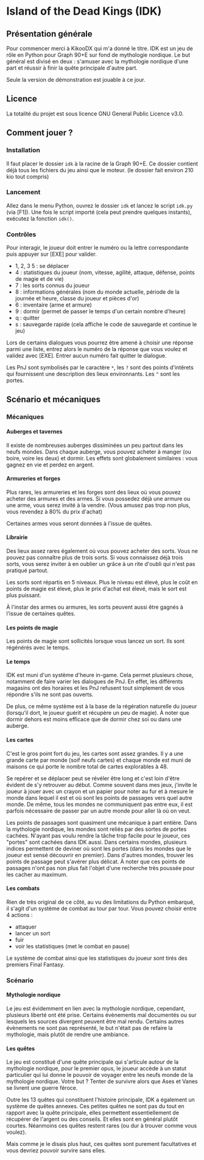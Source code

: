 # Island of the Dead Kings (IDK)

## Présentation générale

Pour commencer merci à KikooDX qui m'a donné le titre. IDK est un jeu de rôle en Python pour Graph 90+E sur fond de mythologie nordique. Le but général est divisé en deux : s'amuser avec la mythologie nordique d'une part et réussir à finir la quête principale d'autre part.

Seule la version de démonstration est jouable à ce jour.

## Licence

La totalité du projet est sous licence GNU General Public Licence v3.0.

## Comment jouer ?

### Installation

Il faut placer le dossier `idk` à la racine de la Graph 90+E. Ce dossier contient déjà tous les fichiers du jeu ainsi que le moteur. (le dossier fait environ 210 kio tout compris)

### Lancement

Allez dans le menu Python, ouvrez le dossier `idk` et lancez le script `idk.py` (via [F1]). Une fois le script importé (cela peut prendre quelques instants), exécutez la fonction `idk()`.

### Contrôles

Pour interagir, le joueur doit entrer le numéro ou la lettre correspondante puis appuyer sur [EXE] pour valider.
 - 1, 2, 3 5 : se déplacer
 - 4 : statistiques du joueur (nom, vitesse, agilité, attaque, défense, points de magie et de vie)
 - 7 : les sorts connus du joueur
 - 8 : informations générales (nom du monde actuelle, période de la journée et heure, classe du joueur et pièces d'or)
 - 6 : inventaire (arme et armure)
 - 9 : dormir (permet de passer le temps d'un certain nombre d'heure)
 - q : quitter
 - s : sauvegarde rapide (cela affiche le code de sauvegarde et continue le jeu)

Lors de certains dialogues vous pourrez être amené à choisir une réponse parmi une liste, entrez alors le numéro de la réponse que vous voulez et validez avec [EXE]. Entrer aucun numéro fait quitter le dialogue.

Les PnJ sont symbolisés par le caractère `*`, les `?` sont des points d'intêrets qui fournissent une description des lieux environnants. Les `^` sont les portes.

## Scénario et mécaniques

### Mécaniques

#### Auberges et tavernes

Il existe de nombreuses auberges dissiminées un peu partout dans les neufs mondes. Dans chaque auberge, vous pouvez acheter à manger (ou boire, voire les deux) et dormir. Les effets sont globalement similaires : vous gagnez en vie et perdez en argent.

#### Armureries et forges

Plus rares, les armureries et les forges sont des lieux où vous pouvez acheter des armures et des armes. Si vous possedez déjà une armure ou une arme, vous serez invité à la vendre. (Vous amusez pas trop non plus, vous revendez à 80% du prix d'achat)

Certaines armes vous seront données à l'issue de quêtes.

#### Librairie

Des lieux assez rares également où vous pouvez acheter des sorts. Vous ne pouvez pas connaître plus de trois sorts. Si vous connaissez déjà trois sorts, vous serez inviter à en oublier un grâce à un rite d'oubli qui n'est pas pratiqué partout.

Les sorts sont répartis en 5 niveaux. Plus le niveau est élevé, plus le coût en points de magie est élevé, plus le prix d'achat est élevé, mais le sort est plus puissant.

À l'instar des armes ou armures, les sorts peuvent aussi être gagnés à l'issue de certaines quêtes.

#### Les points de magie

Les points de magie sont sollicités lorsque vous lancez un sort. Ils sont régénérés avec le temps.

#### Le temps

IDK est muni d'un système d'heure in-game. Cela permet plusieurs chose, notamment de faire varier les dialogues de PnJ. En effet, les différents magasins ont des horaires et les PnJ refusent tout simplement de vous répondre s'ils ne sont pas ouverts.

De plus, ce même système est à la base de la régération naturelle du joueur (lorsqu'il dort, le joueur guérit et récupère un peu de magie). À noter que dormir dehors est moins efficace que de dormir chez soi ou dans une auberge.

#### Les cartes

C'est le gros point fort du jeu, les cartes sont assez grandes. Il y a une grande carte par monde (soif neufs cartes) et chaque monde est muni de maisons ce qui porte le nombre total de cartes explorables à 48.

Se repérer et se déplacer peut se révéler être long et c'est loin d'être évident de s'y retrouver au début. Comme souvent dans mes jeux, j'invite le joueur à jouer avec un crayon et un papier pour noter au fur et à mesure le monde dans lequel il est et où sont les points de passages vers quel autre monde. De même, tous les mondes ne communiquent pas entre eux, il est parfois nécessaire de passer par un autre monde pour aller là où on veut.

Les points de passages sont quasiment une mécanique à part entière. Dans la mythologie nordique, les mondes sont reliés par des sortes de portes cachées. N'ayant pas voulu rendre la tâche trop facile pour le joueur, ces "portes" sont cachées dans IDK aussi. Dans certains mondes, plusieurs indices permettent de deviner où sont les portes (dans les mondes que le joueur est sensé découvrir en premier). Dans d'autres mondes, trouver les points de passage peut s'avérer plus délicat. À noter que ces points de passages n'ont pas non plus fait l'objet d'une recherche très poussée pour les cacher au maximum.

#### Les combats

Rien de très original de ce côté, au vu des limitations du Python embarqué, il s'agit d'un système de combat au tour par tour. Vous pouvez choisir entre 4 actions :
 - attaquer
 - lancer un sort
 - fuir
 - voir les statistiques (met le combat en pause)

Le système de combat ainsi que les statistiques du joueur sont tirés des premiers Final Fantasy.

### Scénario

#### Mythologie nordique

Le jeu est évidemment en lien avec la mythologie nordique, cependant, plusieurs liberté ont été prise. Certains évènements mal documentés ou sur lesquels les sources divergent peuvent être mal rendu. Certains autres évènements ne sont pas représenté, le but n'était pas de refaire la mythologie, mais plutôt de rendre une ambiance.

#### Les quêtes

Le jeu est constitué d'une quête principale qui s'articule autour de la mythologie nordique, pour le premier opus, le joueur accède à un statut particulier qui lui donne le pouvoir de voyager entre les neufs monde de la mythologie nordique. Votre but ? Tenter de survivre alors que Ases et Vanes se livrent une guerre féroce.

Outre les 13 quêtes qui constituent l'histoire principale, IDK a également un système de quêtes annexes. Ces petites quêtes ne sont pas du tout en rapport avec la quête principale, elles permettent essentiellement de récupérer de l'argent ou des conseils. Et elles sont en général plutôt courtes. Néanmoins ces quêtes restent rares (ou dur à trouver comme vous voulez).

Mais comme je le disais plus haut, ces quêtes sont purement facultatives et vous devriez pouvoir survire sans elles.
